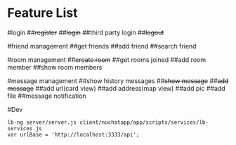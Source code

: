 # Feature List

#login
##~~register~~
##~~login~~
##third party login
##~~logout~~

#friend management
##get friends
##add friend
##search friend

#room management
##~~create room~~
##get rooms joined
##add room member
##show room members

#message management
##show history messages
##~~show message~~
##~~add message~~
##add url(card view)
##add address(map view)
##add pic
##add file
##message notification

#Dev
```
lb-ng server/server.js client/nuchatapp/app/scripts/services/lb-services.js
var urlBase = 'http://localhost:3333/api';
```
